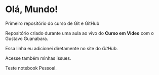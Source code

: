 # Olá, Mundo!
 Primeiro repositório do curso de Git e GitHub

Repositório criado durante uma aula ao vivo do **Curso em Video** com o Gustavo Guanabara.

Essa linha eu adicionei diretamente no site do *GitHub*.

Acesse também minhas issues.

Teste notebook Pessoal.
